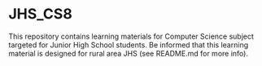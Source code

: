 # JHS_CS8
This repository contains learning materials for Computer Science subject targeted for Junior High School students. Be informed that this learning material is designed for rural area JHS (see README.md for more info).
